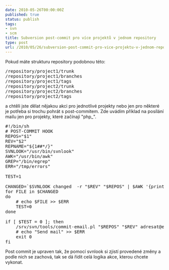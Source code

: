 ```yaml
---
date: 2010-05-26T00:00:00Z
published: true
status: publish
tags:
- svn
- scm
title: Subversion post-commit pro více projektů v jednom repository
type: post
url: /2010/05/26/subversion-post-commit-pro-vice-projektu-v-jednom-repository/
---
```


Pokud máte strukturu repository podobnou této:
<pre>/repository/project1/trunk
/repository/project1/branches
/repository/project1/tags
/repository/project2/trunk
/repository/project2/branches
/repository/project2/tags</pre>

a chtěli jste dělat nějakou akci pro jednotlivé projekty nebo jen pro některé je potřeba si trochu pohrát s post-commitem. Zde uvádím příklad na posílání mailu jen pro projekty, které začínají "php_".

<pre>#!/bin/sh
# POST-COMMIT HOOK
REPOS="$1"
REV="$2"
REPNAME="${1##*/}"
SVNLOOK="/usr/bin/svnlook"
AWK="/usr/bin/awk"
GREP="/bin/egrep"
ERR="/tmp/errors"  

TEST=1

CHANGED=`$SVNLOOK changed  -r "$REV" "$REPOS" | $AWK '{print $2}' | $GREP ^php_`
for FILE in $CHANGED 
do
	# echo $FILE &gt;&gt; $ERR 
	TEST=0
done 

if [ $TEST = 0 ]; then
	/srv/svn/tools/commit-email.pl "$REPOS" "$REV" adresat@email.com -h svn.hostname.cz -s "SVN: $REPNAME" &gt; /tmp/postcommit-log 2&gt;&amp;1
	# echo "Send mail" &gt;&gt; $ERR
	exit 0
fi
</pre>

Post commit je upraven tak, že pomocí svnlook si zjistí provedené změny a podle nich se zachová, tak se dá řídit celá logika akce, kterou chcete vykonat.

